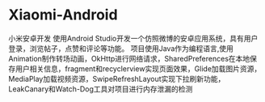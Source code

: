 # Xiaomi-Android
小米安卓开发
使用Android Studio开发一个仿照微博的安卓应用系统，具有用户登录，浏览帖子，点赞和评论等功能。
项目使用Java作为编程语言,使用Animation制作转场动画，OkHttp进行网络请求，SharedPreferences在本地保存用户相关信息，fragment和recyclerview实现页面效果，Glide加载图片资源，MediaPlay加载视频资源，SwipeRefreshLayout实现下拉刷新功能，LeakCanary和Watch-Dog工具对项目进行内存泄漏的检测
